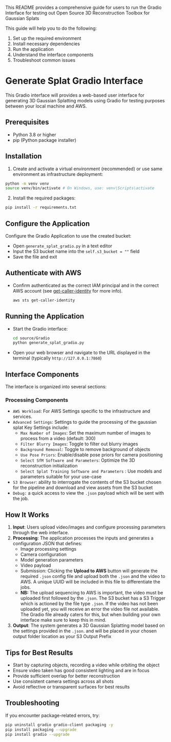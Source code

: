This README provides a comprehensive guide for users to run the Gradio Interface for testing out Open Source 3D Reconstruction Toolbox for Gaussian Splats

This guide will help you to do the following:

1. Set up the required environment
2. Install necessary dependencies
3. Run the application
4. Understand the interface components
5. Troubleshoot common issues

# Generate Splat Gradio Interface

This Gradio interface will provides a web-based user interface for generating 3D Gaussian Splatting models using Gradio for testing purposes between your local machine and AWS.

## Prerequisites

- Python 3.8 or higher
- pip (Python package installer)

## Installation

1. Create and activate a virtual environment (recommended) or use same environment as infrastructure deployment:

```bash
python -m venv venv
source venv/bin/activate # On Windows, use: venv\Scripts\activate
```

2. Install the required packages:

```bash
pip install -r requirements.txt
```

## Configure the Application

Configure the Gradio Application to use the created bucket:
  - Open `generate_splat_gradio.py` in a text editor
  - Input the S3 bucket name into the `self.s3_bucket = ""` field
  - Save the file and exit

## Authenticate with AWS
- Confirm authenticated as the correct IAM principal and in the correct AWS account (see [get-caller-identity](https://awscli.amazonaws.com/v2/documentation/api/latest/reference/sts/get-caller-identity.html) for more info).

    ```bash
    aws sts get-caller-identity
    ```

## Running the Application

- Start the Gradio interface:

  ```bash
  cd source/Gradio
  python generate_splat_gradio.py
  ```

- Open your web browser and navigate to the URL displayed in the terminal (typically `http://127.0.0.1:7860`)

## Interface Components

The interface is organized into several sections:

### Processing Components

- `AWS Workload`: For AWS Settings specific to the infrastructure and services.
- `Advanced Settings`: Settings to guide the processing of the gaussian splat
  Key Settings include:
  - `Max Number of Images`: Set the maximum number of images to process from a video (default: 300)
  - `Filter Blurry Images`: Toggle to filter out blurry images
  - `Background Removal`: Toggle to remove background of objects
  - `Use Pose Priors`: Enable/disable pose priors for camera positioning
  - `Select SfM Software and Parameters`: Optimize the 3D reconstruction initialization
  - `Select Splat Training Software and Parameters` : Use models and parameters suitable for your use-case
- `S3 Browser`: ability to interrogate the contents of the S3 bucket chosen for the pipeline and download and view assets from the S3 bucket
- `Debug:` a quick access to view the `.json` payload which will be sent with the job.

## How It Works

1. **Input**: Users upload video/images and configure processing parameters through the web interface.
2. **Processing**: The application processes the inputs and generates a configuration JSON that defines:
   - Image processing settings
   - Camera configuration
   - Model generation parameters
   - Video payload
   - Submission: Clicking the **Upload to AWS** button will generate the required `.json` config file and upload both the `.json` and the video to AWS. A unique UUID will be included in this file to differentiate the jobs.
   - **NB:** The upload sequencing to AWS is important, the video must be uploaded first followed by the `.json`. The S3 bucket has a S3 Trigger which is actioned by the file type `.json`. If the video has not been uploaded yet, you will receive an error the video file not available. The Gradio file already caters for this, but when building your own interface make sure to keep this in mind.
3. **Output**: The system generates a 3D Gaussian Splatting model based on the settings provided in the `.json`. and will be placed in your chosen output folder location as your S3 Output Prefix

## Tips for Best Results

- Start by capturing objects, recording a video while orbiting the object
- Ensure video taken has good consistent lighting and are in focus
- Provide sufficient overlap for better reconstruction
- Use consistent camera settings across all shots
- Avoid reflective or transparent surfaces for best results

## Troubleshooting

If you encounter package-related errors, try:

```bash
pip uninstall gradio gradio-client packaging -y
pip install packaging --upgrade
pip install gradio --upgrade
```
